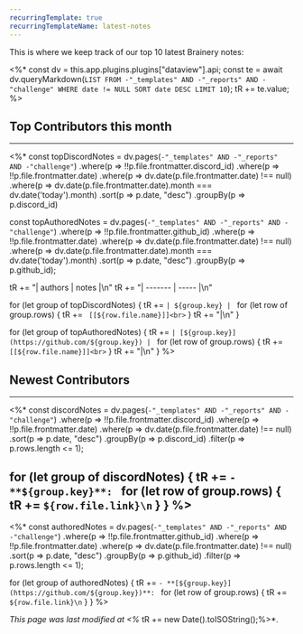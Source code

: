 ```yaml
---
recurringTemplate: true
recurringTemplateName: latest-notes
---
```


This is where we keep track of our top 10 latest Brainery notes:

<%*
const dv = this.app.plugins.plugins["dataview"].api;
const te = await dv.queryMarkdown(`LIST FROM -"_templates" AND -"_reports" AND -"challenge" WHERE date != NULL SORT date DESC LIMIT 10`);
tR += te.value;
%>

## Top Contributors this month
---
<%*
const topDiscordNotes = dv.pages(`-"_templates" AND -"_reports" AND -"challenge"`)
	.where(p => !!p.file.frontmatter.discord_id)
	.where(p => !!p.file.frontmatter.date)
    .where(p => dv.date(p.file.frontmatter.date) !== null)
    .where(p => dv.date(p.file.frontmatter.date).month === dv.date('today').month)
    .sort(p => p.date, "desc")
	.groupBy(p => p.discord_id)

const topAuthoredNotes = dv.pages(`-"_templates" AND -"_reports" AND -"challenge"`)
	.where(p => !!p.file.frontmatter.github_id)
	.where(p => !!p.file.frontmatter.date)
    .where(p => dv.date(p.file.frontmatter.date) !== null)
    .where(p => dv.date(p.file.frontmatter.date).month === dv.date('today').month)
    .sort(p => p.date, "desc")
	.groupBy(p => p.github_id);

tR += "| authors | notes |\n"
tR += "| ------- | ----- |\n"

for (let group of topDiscordNotes) {
	tR += `| ${group.key} | `
	for (let row of group.rows) {
		tR += ` [[${row.file.name}]]<br>`
	}
	tR += "|\n"
}

for (let group of topAuthoredNotes) {
	tR += `| [${group.key}](https://github.com/${group.key}) | `
	for (let row of group.rows) {
		tR += ` [[${row.file.name}]]<br>`
	}
	tR += "|\n"
}
%>


## Newest Contributors
---
<%*
const discordNotes = dv.pages(`-"_templates" AND -"_reports" AND -"challenge"`)
	.where(p => !!p.file.frontmatter.discord_id)
	.where(p => !!p.file.frontmatter.date)
    .where(p => dv.date(p.file.frontmatter.date) !== null)
    .sort(p => p.date, "desc")
	.groupBy(p => p.discord_id)
	.filter(p => p.rows.length <= 1);

for (let group of discordNotes) {
	tR += `- **${group.key}**: `
	for (let row of group.rows) {
		tR += `${row.file.link}\n`
	}
}
%>
---
<%*
const authoredNotes = dv.pages(`-"_templates" AND -"_reports" AND -"challenge"`)
	.where(p => !!p.file.frontmatter.github_id)
	.where(p => !!p.file.frontmatter.date)
    .where(p => dv.date(p.file.frontmatter.date) !== null)
    .sort(p => p.date, "desc")
	.groupBy(p => p.github_id)
	.filter(p => p.rows.length <= 1);

for (let group of authoredNotes) {
	tR += `- **[${group.key}](https://github.com/${group.key})**: `
	for (let row of group.rows) {
		tR += `${row.file.link}\n`
	}
}
%>

*This page was last modified at <%* tR += new Date().toISOString();%>*.